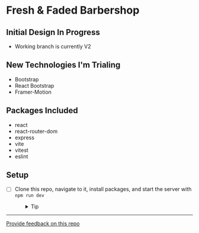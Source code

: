 # Fresh & Faded Barbershop 

## Initial Design In Progress
- Working branch is currently V2

## New Technologies I'm Trialing
- Bootstrap
- React Bootstrap 
- Framer-Motion 

## Packages Included

- react
- react-router-dom
- express
- vite
- vitest
- eslint

## Setup

- [ ] Clone this repo, navigate to it, install packages, and start the server with `npm run dev`
  <details style="padding-left: 2em">
    <summary>Tip</summary>

    ```sh
    npm install
    npm run dev
    ```
  </details>

---
[Provide feedback on this repo](https://docs.google.com/forms/d/e/1FAIpQLSfw4FGdWkLwMLlUaNQ8FtP2CTJdGDUv6Xoxrh19zIrJSkvT4Q/viewform?usp=pp_url&entry.1958421517=boilerplate-react)
